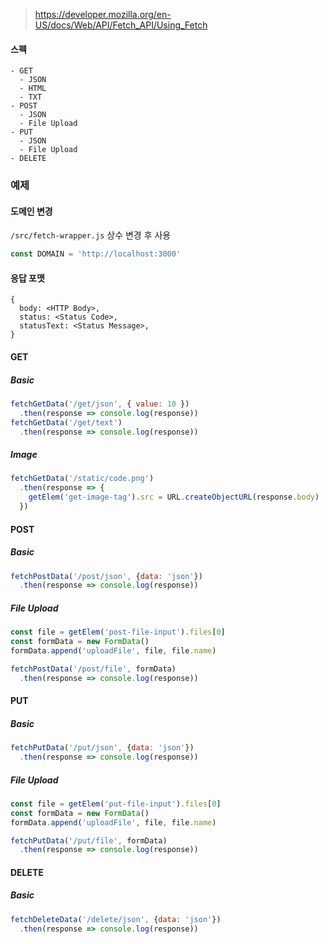 > https://developer.mozilla.org/en-US/docs/Web/API/Fetch_API/Using_Fetch

#### 스펙
```
- GET
  - JSON
  - HTML
  - TXT
- POST
  - JSON
  - File Upload
- PUT
  - JSON
  - File Upload
- DELETE
```

### 예제
#### 도메인 변경
`/src/fetch-wrapper.js` 상수 변경 후 사용
```js
const DOMAIN = 'http://localhost:3000'
```

#### 응답 포맷
```
{
  body: <HTTP Body>,
  status: <Status Code>,
  statusText: <Status Message>, 
}
```

#### GET
##### Basic
```js
fetchGetData('/get/json', { value: 10 })
  .then(response => console.log(response))
fetchGetData('/get/text')
  .then(response => console.log(response))
```

##### Image
```js
fetchGetData('/static/code.png')
  .then(response => {
    getElem('get-image-tag').src = URL.createObjectURL(response.body)
  })
```

#### POST
##### Basic
```js
fetchPostData('/post/json', {data: 'json'})
  .then(response => console.log(response))
```

##### File Upload
```js
const file = getElem('post-file-input').files[0]
const formData = new FormData()
formData.append('uploadFile', file, file.name)

fetchPostData('/post/file', formData)
  .then(response => console.log(response))
```

#### PUT
##### Basic
```js
fetchPutData('/put/json', {data: 'json'})
  .then(response => console.log(response))
```

##### File Upload
```js
const file = getElem('put-file-input').files[0]
const formData = new FormData()
formData.append('uploadFile', file, file.name)

fetchPutData('/put/file', formData)
  .then(response => console.log(response))
```

#### DELETE
##### Basic
```js
fetchDeleteData('/delete/json', {data: 'json'})
  .then(response => console.log(response))
```